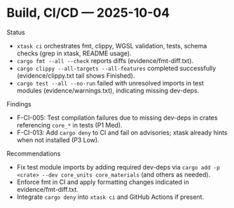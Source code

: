 # Build, CI/CD — 2025-10-04

Status
- `xtask ci` orchestrates fmt, clippy, WGSL validation, tests, schema checks (grep in xtask, README usage).
- `cargo fmt --all --check` reports diffs (evidence/fmt-diff.txt).
- `cargo clippy --all-targets --all-features` completed successfully (evidence/clippy.txt tail shows Finished).
- `cargo test --all --no-run` failed with unresolved imports in test modules (evidence/warnings.txt), indicating missing dev-deps.

Findings
- F-CI-005: Test compilation failures due to missing dev-deps in crates referencing `core_*` in tests (P1 Med).
- F-CI-013: Add `cargo deny` to CI and fail on advisories; xtask already hints when not installed (P3 Low).

Recommendations
- Fix test module imports by adding required dev-deps via `cargo add -p <crate> --dev core_units core_materials` (and others as needed).
- Enforce fmt in CI and apply formatting changes indicated in evidence/fmt-diff.txt.
- Integrate `cargo deny` into `xtask ci` and GitHub Actions if present.

